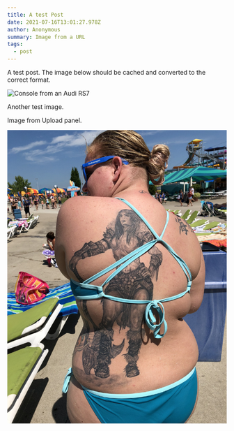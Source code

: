 ```yaml
---
title: A test Post
date: 2021-07-16T13:01:27.978Z
author: Anonymous
summary: Image from a URL
tags:
  - post
---
```





A test post. The image below should be cached and converted to the correct format.

![Console from an Audi RS7](https://res.cloudinary.com/paulportfolio/image/upload/v1591261008/Audi-RS7/A1911949_large.jpg "RS7")









Another test image.

Image from Upload panel.



![Tat](/static/img/kingsisland-tatto.jpg)